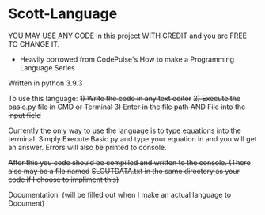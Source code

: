 # Scott-Language
YOU MAY USE ANY CODE in this project WITH CREDIT and you are FREE TO CHANGE IT. 
* Heavily borrowed from CodePulse's How to make a Programming Language Series

Written in python 3.9.3


To use this language:
~~1) Write the code in any text editor~~
~~2) Execute the basic.py file in CMD or Terminal~~
~~3) Enter in the file path AND File into the input field~~

Currently the only way to use the language is to type equations into the terminal. Simply Execute Basic.py and type your equation in and you will get an answer. Errors will also be printed to console.


~~After this you code should be compilled and written to the console. (There also may be a file named~~
~~SLOUTDATA.txt in the same directory as your code if I choose to impliment this)~~



Documentation:
(will be filled out when I make an actual language to Document)
